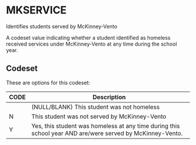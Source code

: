 
# MKSERVICE

Identifies students served by McKinney-Vento

A codeset value indicating whether a student identified as homeless received services under McKinney-Vento at any time during the school year.

## Codeset

These are options for this codeset:

| CODE   | Description                                                                                               |
|--------|-----------------------------------------------------------------------------------------------------------|
|        | (NULL/BLANK) This student was not homeless                                                                |
| N      | This student was not served by McKinney-Vento                                                             |
| Y      | Yes, this student was homeless at any time during this school year AND are/were served by McKinney-Vento. |

    